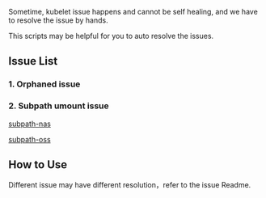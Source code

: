 
Sometime, kubelet issue happens and cannot be self healing, and we have to resolve the issue by hands.

This scripts may be helpful for you to auto resolve the issues.


## Issue List
### 1. Orphaned issue

### 2. Subpath umount issue

[subpath-nas](./subpath-nas.md)

[subpath-oss](./subpath-oss.md)


## How to Use

Different issue may have different resolution，refer to the issue Readme.

